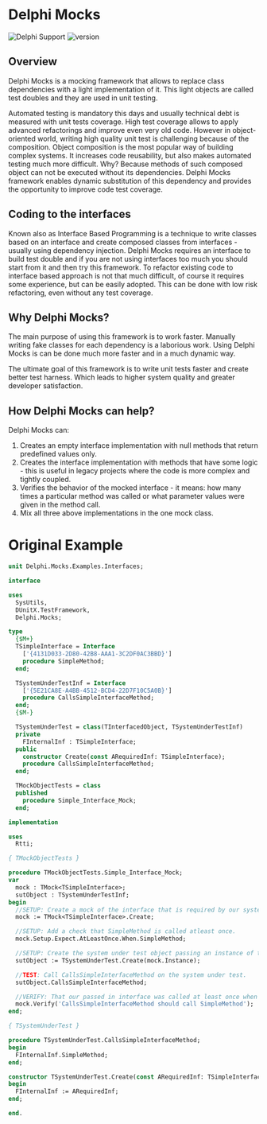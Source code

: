 # Delphi Mocks

![ Delphi Support ](https://img.shields.io/badge/Delphi%20Support-%20XE2%20...%2010.3%20Rio-blue.svg)
![ version ](https://img.shields.io/badge/version-%2010.0-a040ff.svg)

## Overview

Delphi Mocks is a mocking framework that allows to replace class dependencies with a light implementation of it. This light objects are called test doubles and they are used in unit testing.

Automated testing is mandatory this days and usually technical debt is measured with unit tests coverage. High test coverage allows to apply advanced refactorings and improve even very old code. However in object-oriented world, writing high quality unit test is challenging because of the composition. Object composition is the most popular way of building complex systems. It increases code reusability, but also makes automated testing much more difficult. Why? Because methods of such composed object can not be executed without its dependencies. Delphi Mocks framework enables dynamic substitution of this dependency and provides the opportunity to improve code test coverage.

## Coding to the interfaces

Known also as Interface Based Programming is a technique to write classes based on an interface and create composed classes from interfaces - usually using dependency injection. Delphi Mocks requires an interface to build test double and if you are not using interfaces too much you should start from it and then try this framework. To refactor existing code to interface based approach is not that much difficult, of course it requires some experience, but can be easily adopted. This can be done with low risk refactoring, even without any test coverage.

## Why Delphi Mocks?

The main purpose of using this framework is to work faster. Manually writing fake classes for each dependency is a laborious work. Using Delphi Mocks is can be done much more faster and in a much dynamic way. 

The ultimate goal of this framework is to write unit tests faster and create better test harness. Which leads to higher system quality and greater developer satisfaction.

## How Delphi Mocks can help?

Delphi Mocks can:

1) Creates an empty interface implementation with null methods that return predefined values only.
2) Creates the interface implementation with methods that have some logic - this is useful in legacy projects where the code is more complex and tightly coupled.
3) Verifies the behavior of the mocked interface - it means: how many times a particular method was called or what parameter values were given in the method call.
4) Mix all three above implementations in the one mock class.

# Original Example

```Pascal
unit Delphi.Mocks.Examples.Interfaces;

interface

uses
  SysUtils,
  DUnitX.TestFramework,
  Delphi.Mocks;

type
  {$M+}
  TSimpleInterface = Interface
    ['{4131D033-2D80-42B8-AAA1-3C2DF0AC3BBD}']
    procedure SimpleMethod;
  end;

  TSystemUnderTestInf = Interface
    ['{5E21CA8E-A4BB-4512-BCD4-22D7F10C5A0B}']
    procedure CallsSimpleInterfaceMethod;
  end;
  {$M-}

  TSystemUnderTest = class(TInterfacedObject, TSystemUnderTestInf)
  private
    FInternalInf : TSimpleInterface;
  public
    constructor Create(const ARequiredInf: TSimpleInterface);
    procedure CallsSimpleInterfaceMethod;
  end;

  TMockObjectTests = class
  published
    procedure Simple_Interface_Mock;
  end;

implementation

uses
  Rtti;

{ TMockObjectTests }

procedure TMockObjectTests.Simple_Interface_Mock;
var
  mock : TMock<TSimpleInterface>;
  sutObject : TSystemUnderTestInf;
begin
  //SETUP: Create a mock of the interface that is required by our system under test object.
  mock := TMock<TSimpleInterface>.Create;

  //SETUP: Add a check that SimpleMethod is called atleast once.
  mock.Setup.Expect.AtLeastOnce.When.SimpleMethod;

  //SETUP: Create the system under test object passing an instance of the mock interface it requires.
  sutObject := TSystemUnderTest.Create(mock.Instance);

  //TEST: Call CallsSimpleInterfaceMethod on the system under test.
  sutObject.CallsSimpleInterfaceMethod;

  //VERIFY: That our passed in interface was called at least once when CallsSimpleInterfaceMethod was called.
  mock.Verify('CallsSimpleInterfaceMethod should call SimpleMethod');
end;

{ TSystemUnderTest }

procedure TSystemUnderTest.CallsSimpleInterfaceMethod;
begin
  FInternalInf.SimpleMethod;
end;

constructor TSystemUnderTest.Create(const ARequiredInf: TSimpleInterface);
begin
  FInternalInf := ARequiredInf;
end;

end.
```
